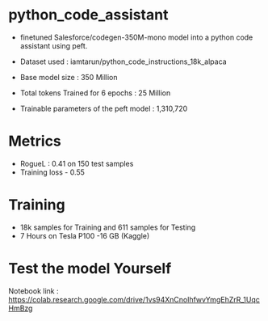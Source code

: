 # python_code_assistant

- finetuned Salesforce/codegen-350M-mono model into a python code assistant using peft.

- Dataset used : iamtarun/python_code_instructions_18k_alpaca

- Base model size : 350 Million 

- Total tokens Trained for 6 epochs : 25 Million 

- Trainable parameters of the peft model : 1,310,720


# Metrics 
- RogueL : 0.41 on 150 test samples
- Training loss - 0.55

# Training 
- 18k samples for Training and 611 samples for Testing
- 7 Hours on Tesla P100 -16 GB (Kaggle)


# Test the model Yourself

Notebook link : https://colab.research.google.com/drive/1vs94XnCnolhfwvYmgEhZrR_1UqcHmBzg
